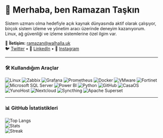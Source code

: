 # 👋 Merhaba, ben Ramazan Taşkın

Sistem uzmanı olma hedefiyle açık kaynak dünyasında aktif olarak çalışıyor, birçok sistem izleme ve yönetim aracı üzerinde deneyim kazanıyorum. Linux, ağ güvenliği ve izleme sistemlerine özel ilgim var.

📧 **İletişim:** ramazan@walhalla.uk  
🐦 [Twitter](https://twitter.com/ramazantaskinn) • 💼 [LinkedIn](https://www.linkedin.com/in/ramazan-taşkın-177923237) • 📸 [Instagram](https://instagram.com/ramazantaskiin)

---

### 🛠️ Kullandığım Araçlar

![Linux](https://img.shields.io/badge/Linux-FCC624?style=flat&logo=linux&logoColor=black)
![Zabbix](https://img.shields.io/badge/Zabbix-EE0000?style=flat&logo=zabbix&logoColor=white)
![Grafana](https://img.shields.io/badge/Grafana-F46800?style=flat&logo=grafana&logoColor=white)
![Prometheus](https://img.shields.io/badge/Prometheus-E6522C?style=flat&logo=prometheus&logoColor=white)
![Docker](https://img.shields.io/badge/Docker-2496ED?style=flat&logo=docker&logoColor=white)
![VMware](https://img.shields.io/badge/VMware-607078?style=flat&logo=vmware&logoColor=white)
![Fortinet](https://img.shields.io/badge/Fortinet-EE1D23?style=flat&logo=fortinet&logoColor=white)
![Microsoft SQL Server](https://img.shields.io/badge/SQL_Server-CC2927?style=flat&logo=microsoft-sql-server&logoColor=white)
![Power BI](https://img.shields.io/badge/Power_BI-F2C811?style=flat&logo=power-bi&logoColor=black)
![Python](https://img.shields.io/badge/Python-3776AB?style=flat&logo=python&logoColor=white)
![GitHub](https://img.shields.io/badge/GitHub-181717?style=flat&logo=github&logoColor=white)
![CasaOS](https://img.shields.io/badge/CasaOS-1F4068?style=flat&logo=home-assistant&logoColor=white)
![YunoHost](https://img.shields.io/badge/YunoHost-FF5F57?style=flat&logo=debian&logoColor=white)
![Nextcloud](https://img.shields.io/badge/Nextcloud-0082C9?style=flat&logo=nextcloud&logoColor=white)
![Syncthing](https://img.shields.io/badge/Syncthing-007ACC?style=flat&logo=sync&logoColor=white)
![Apache Superset](https://img.shields.io/badge/Apache_Superset-67A2D9?style=flat&logo=apachespark&logoColor=white)

---

### 📊 GitHub İstatistikleri

![Top Langs](https://github-readme-stats.vercel.app/api/top-langs/?username=ramazan-taskin&layout=compact&theme=default)  
![Stats](https://github-readme-stats.vercel.app/api?username=ramazan-taskin&show_icons=true&theme=default)  
![Streak](https://github-readme-streak-stats.herokuapp.com?user=ramazan-taskin&theme=default)

